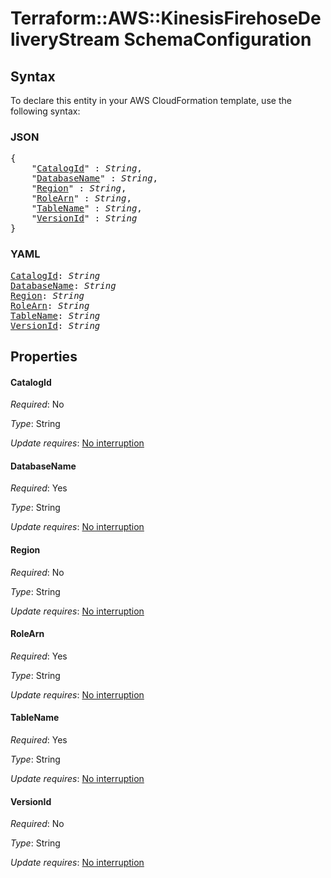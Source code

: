 # Terraform::AWS::KinesisFirehoseDeliveryStream SchemaConfiguration

## Syntax

To declare this entity in your AWS CloudFormation template, use the following syntax:

### JSON

<pre>
{
    "<a href="#catalogid" title="CatalogId">CatalogId</a>" : <i>String</i>,
    "<a href="#databasename" title="DatabaseName">DatabaseName</a>" : <i>String</i>,
    "<a href="#region" title="Region">Region</a>" : <i>String</i>,
    "<a href="#rolearn" title="RoleArn">RoleArn</a>" : <i>String</i>,
    "<a href="#tablename" title="TableName">TableName</a>" : <i>String</i>,
    "<a href="#versionid" title="VersionId">VersionId</a>" : <i>String</i>
}
</pre>

### YAML

<pre>
<a href="#catalogid" title="CatalogId">CatalogId</a>: <i>String</i>
<a href="#databasename" title="DatabaseName">DatabaseName</a>: <i>String</i>
<a href="#region" title="Region">Region</a>: <i>String</i>
<a href="#rolearn" title="RoleArn">RoleArn</a>: <i>String</i>
<a href="#tablename" title="TableName">TableName</a>: <i>String</i>
<a href="#versionid" title="VersionId">VersionId</a>: <i>String</i>
</pre>

## Properties

#### CatalogId

_Required_: No

_Type_: String

_Update requires_: [No interruption](https://docs.aws.amazon.com/AWSCloudFormation/latest/UserGuide/using-cfn-updating-stacks-update-behaviors.html#update-no-interrupt)

#### DatabaseName

_Required_: Yes

_Type_: String

_Update requires_: [No interruption](https://docs.aws.amazon.com/AWSCloudFormation/latest/UserGuide/using-cfn-updating-stacks-update-behaviors.html#update-no-interrupt)

#### Region

_Required_: No

_Type_: String

_Update requires_: [No interruption](https://docs.aws.amazon.com/AWSCloudFormation/latest/UserGuide/using-cfn-updating-stacks-update-behaviors.html#update-no-interrupt)

#### RoleArn

_Required_: Yes

_Type_: String

_Update requires_: [No interruption](https://docs.aws.amazon.com/AWSCloudFormation/latest/UserGuide/using-cfn-updating-stacks-update-behaviors.html#update-no-interrupt)

#### TableName

_Required_: Yes

_Type_: String

_Update requires_: [No interruption](https://docs.aws.amazon.com/AWSCloudFormation/latest/UserGuide/using-cfn-updating-stacks-update-behaviors.html#update-no-interrupt)

#### VersionId

_Required_: No

_Type_: String

_Update requires_: [No interruption](https://docs.aws.amazon.com/AWSCloudFormation/latest/UserGuide/using-cfn-updating-stacks-update-behaviors.html#update-no-interrupt)

